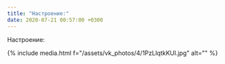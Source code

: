 ```yaml
---
title: "Настроение:"
date: 2020-07-21 00:57:00 +0300
---
```


Настроение:

{% include media.html f="/assets/vk_photos/4/1PzLlqtkKUI.jpg" alt="" %}
